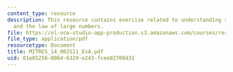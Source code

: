 ```yaml
---
content_type: resource
description: This resource contains exercise related to understanding random sampling
  and the law of large numbers.
file: https://ol-ocw-studio-app-production.s3.amazonaws.com/courses/res-14-002-abdul-latif-jameel-poverty-action-lab-executive-training-evaluating-social-programs-2011-spring-2011/01e0525600646329e243fcee02708d31_MITRES_14_002S11_ExA.pdf
file_type: application/pdf
resourcetype: Document
title: MITRES_14_002S11_ExA.pdf
uid: 01e05256-0064-6329-e243-fcee02708d31
---
```

